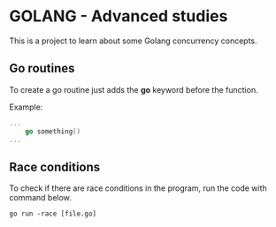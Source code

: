 # GOLANG - Advanced studies

This is a project to learn about some Golang concurrency concepts.

## Go routines

To create a go routine just adds the **go** keyword before the function.

Example:

```go
... 
    go something()
...
```

## Race conditions

To check if there are race conditions in the program, run the code with command below.

```shell
go run -race [file.go]
```